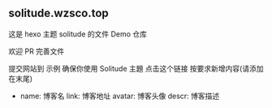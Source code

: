 ## solitude.wzsco.top
这是 hexo 主题 solitude 的文件 Demo 仓库

欢迎 PR 完善文件

提交网站到 示例
确保你使用 Solitude 主題
点击这个链接
按要求新增内容(请添加在末尾)
- name: 博客名
  link: 博客地址
  avatar: 博客头像
  descr: 博客描述